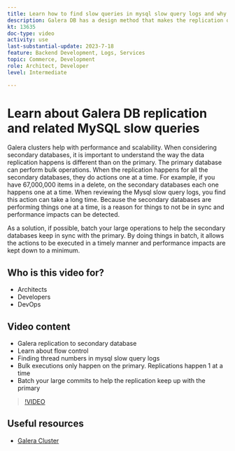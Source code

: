 ```yaml
---
title: Learn how to find slow queries in mysql slow query logs and why the Galera DB replication design method may be the reason
description: Galera DB has a design method that makes the replication of data to secondary databases take longer than the primary. Learn how to find these events in mysql slow query log, and the underlying reason why you see entries in the slow query logs and perhaps how to prevent them in the future.
kt: 13635
doc-type: video
activity: use
last-substantial-update: 2023-7-18
feature: Backend Development, Logs, Services
topic: Commerce, Development
role: Architect, Developer
level: Intermediate

---
```

# Learn about Galera DB replication and related MySQL slow queries

Galera clusters help with performance and scalability. When considering secondary databases, it is important to understand the way the data replication happens is different than on the primary. The primary database can perform bulk operations. When the replication happens for all the secondary databases, they do actions one at a time. For example, if you have 67,000,000 items in a delete, on the secondary databases each one happens one at a time. When reviewing the Mysql slow query logs, you find this action can take a long time. Because the secondary databases are performing things one at a time, is a reason for things to not be in sync and performance impacts can be detected.

As a solution, if possible, batch your large operations to help the secondary databases keep in sync with the primary. By doing things in batch, it allows the actions to be executed in a timely manner and performance impacts are kept down to a minimum.

## Who is this video for?

- Architects
- Developers
- DevOps

## Video content

- Galera replication to secondary database
- Learn about flow control
- Finding thread numbers in mysql slow query logs
- Bulk executions only happen on the primary. Replications happen 1 at a time
- Batch your large commits to help the replication keep up with the primary

>[!VIDEO](https://video.tv.adobe.com/v/3421688?learn=on)

## Useful resources

- [Galera Cluster](https://galeracluster.com/)
